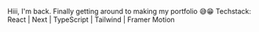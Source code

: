 Hiii, I'm back. 
Finally getting around to making my portfolio 😅😁
Techstack: React | Next | TypeScript | Tailwind | Framer Motion
